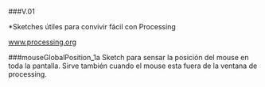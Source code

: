 ###V.01

*Sketches útiles para convivir fácil con Processing

www.processing.org

###mouseGlobalPosition_1a
Sketch para sensar la posición del mouse en toda la pantalla. Sirve también cuando el mouse esta fuera de la ventana de processing.

